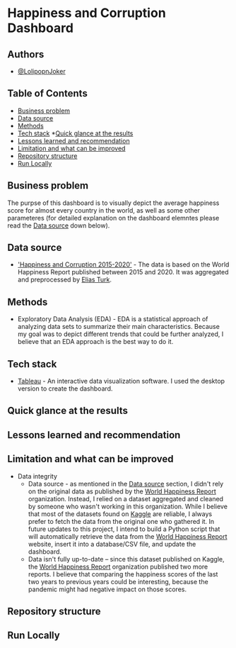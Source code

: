 # Happiness and Corruption Dashboard
## Authors
* [@LolipopnJoker](https://github.com/LolipopnJoker)
## Table of Contents
* [Business problem](https://github.com/LolipopnJoker/Happiness_and_Corruption_Dashboard/blob/main/README.md#business-problem)
* [Data source](https://github.com/LolipopnJoker/Happiness_and_Corruption_Dashboard/blob/main/README.md#data-source)
* [Methods](https://github.com/LolipopnJoker/Happiness_and_Corruption_Dashboard/blob/main/README.md#Methods)
* [Tech stack](https://github.com/LolipopnJoker/Happiness_and_Corruption_Dashboard/blob/main/README.md#tech-stack)
*[Quick glance at the results](https://github.com/LolipopnJoker/Happiness_and_Corruption_Dashboard/blob/main/README.md#quick-glance-at-the-results)
* [Lessons learned and recommendation](https://github.com/LolipopnJoker/Happiness_and_Corruption_Dashboard/blob/main/README.md#lessons-learned-and-recommendation)
* [Limitation and what can be improved](https://github.com/LolipopnJoker/Happiness_and_Corruption_Dashboard/blob/main/README.md#limitation-and-what-can-be-improved)
* [Repository structure](https://github.com/LolipopnJoker/Happiness_and_Corruption_Dashboard/blob/main/README.md#limitation-and-what-can-be-improved)
* [Run Locally](https://github.com/LolipopnJoker/Happiness_and_Corruption_Dashboard/blob/main/README.md#run-locally)
## Business problem
The purpse of this dashboard is to visually depict the average happiness score for almost every country in the world, as well as some other parameteres (for detailed explanation on the dashboard elemntes please read the [Data source](https://github.com/LolipopnJoker/Happiness_and_Corruption_Dashboard/blob/main/README.md#data-source) down below).
## Data source
* ['Happiness and Corruption 2015-2020'](https://www.kaggle.com/datasets/eliasturk/world-happiness-based-on-cpi-20152020?resource=download) - The data is based on the World Happiness Report published between 2015 and 2020. It was aggregated and preprocessed by [Elias Turk](https://www.kaggle.com/eliasturk).
## Methods
* Exploratory Data Analysis (EDA) - EDA is a statistical approach of analyzing data sets to summarize their main characteristics. Because my goal was to depict different trends that could be further analyzed, I believe that an EDA approach is the best way to do it.
## Tech stack
* [Tableau](https://www.tableau.com/) - An interactive data visualization software. I used the desktop version to create the dashboard.
## Quick glance at the results
## Lessons learned and recommendation
## Limitation and what can be improved
* Data integrity
  * Data source - as mentioned in the [Data source](https://github.com/LolipopnJoker/Happiness_and_Corruption_Dashboard/blob/main/README.md#data-source) section, I didn't rely on the original data as published by the [World Happiness Report](https://worldhappiness.report/) organization. Instead, I relied on a dataset aggregated and cleaned by someone who wasn't working in this organization. While I believe that most of the datasets found on [Kaggle]( https://www.kaggle.com/) are reliable, I always prefer to fetch the data from the original one who gathered it. In future updates to this project, I intend to build a Python script that will automatically retrieve the data from the [World Happiness Report]( https://worldhappiness.report/) website, insert it into a database/CSV file, and update the dashboard.
  * Data isn't fully up-to-date – since this dataset published on Kaggle, the [World Happiness Report](https://worldhappiness.report/) organization published two more reports. I believe that comparing the happiness scores of the last two years to previous years could be interesting, because the pandemic might had negative impact on those scores. 
## Repository structure
## Run Locally

